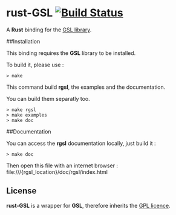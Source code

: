 rust-GSL [![Build Status](https://api.travis-ci.org/GuillaumeGomez/rust-GSL.png?branch=master)](https://travis-ci.org/GuillaumeGomez/rust-GSL)
========

A __Rust__ binding for the [GSL library](http://www.gnu.org/software/gsl/).

##Installation

This binding requires the __GSL__ library to be installed.

To build it, please use :

```Shell
> make
```

This command build __rgsl__, the examples and the documentation.

You can build them separatly too.

```Shell
> make rgsl
> make examples
> make doc
```

##Documentation

You can access the __rgsl__ documentation locally, just build it :

```Shell
> make doc
```

Then open this file with an internet browser :
file:///{rgsl_location}/doc/rgsl/index.html

## License
__rust-GSL__ is a wrapper for __GSL__, therefore inherits the [GPL licence](http://www.gnu.org/copyleft/gpl.html).